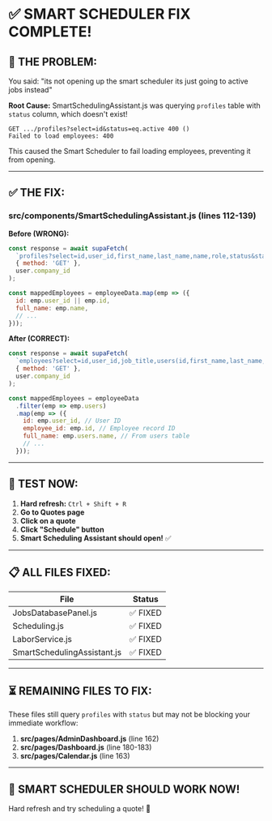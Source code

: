 # ✅ SMART SCHEDULER FIX COMPLETE!

## 🎯 **THE PROBLEM:**

You said: "its not opening up the smart scheduler its just going to active jobs instead"

**Root Cause:** SmartSchedulingAssistant.js was querying `profiles` table with `status` column, which doesn't exist!

```
GET .../profiles?select=id&status=eq.active 400 ()
Failed to load employees: 400
```

This caused the Smart Scheduler to fail loading employees, preventing it from opening.

---

## ✅ **THE FIX:**

### **src/components/SmartSchedulingAssistant.js** (lines 112-139)

**Before (WRONG):**
```javascript
const response = await supaFetch(
  `profiles?select=id,user_id,first_name,last_name,name,role,status&status=eq.active`,
  { method: 'GET' },
  user.company_id
);

const mappedEmployees = employeeData.map(emp => ({
  id: emp.user_id || emp.id,
  full_name: emp.name,
  // ...
}));
```

**After (CORRECT):**
```javascript
const response = await supaFetch(
  `employees?select=id,user_id,job_title,users(id,first_name,last_name,name,role,status)&users.status.eq.active&order=users(name).asc`,
  { method: 'GET' },
  user.company_id
);

const mappedEmployees = employeeData
  .filter(emp => emp.users)
  .map(emp => ({
    id: emp.user_id, // User ID
    employee_id: emp.id, // Employee record ID
    full_name: emp.users.name, // From users table
    // ...
  }));
```

---

## 🧪 **TEST NOW:**

1. **Hard refresh:** `Ctrl + Shift + R`
2. **Go to Quotes page**
3. **Click on a quote**
4. **Click "Schedule" button**
5. **Smart Scheduling Assistant should open!** ✅

---

## 📋 **ALL FILES FIXED:**

| File | Status |
|------|--------|
| JobsDatabasePanel.js | ✅ FIXED |
| Scheduling.js | ✅ FIXED |
| LaborService.js | ✅ FIXED |
| SmartSchedulingAssistant.js | ✅ FIXED |

---

## ⏳ **REMAINING FILES TO FIX:**

These files still query `profiles` with `status` but may not be blocking your immediate workflow:

1. **src/pages/AdminDashboard.js** (line 162)
2. **src/pages/Dashboard.js** (line 180-183)
3. **src/pages/Calendar.js** (line 163)

---

## 🎉 **SMART SCHEDULER SHOULD WORK NOW!**

Hard refresh and try scheduling a quote! 🚀

